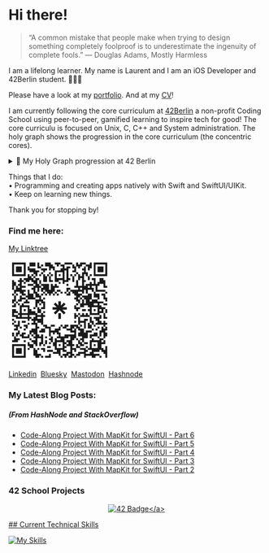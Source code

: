 # Hi there!

> “A common mistake that people make when trying to design something completely foolproof is to underestimate the ingenuity of complete fools.”
― Douglas Adams, Mostly Harmless

I am a lifelong learner. My name is Laurent and I am an iOS Developer and 42Berlin student. 👨🏻‍💻   

Please have a look at my [portfolio](https://github.com/multitudes/portfolio/blob/master/README.md). 
And at my [CV](https://github.com/multitudes/multitudes.github.io/blob/master/images/cv/cv-for-ios-jun2023.pdf)!

I am currently following the core curriculum at [42Berlin](https://42berlin.de/) a non-profit Coding School using peer-to-peer, gamified learning to inspire tech for good! The core curriculu is focused on Unix, C, C++ and System administration.  The holy graph shows the progression in the core curriculum (the concentric cores).

<details>
  <summary>🚀 My Holy Graph progression at 42 Berlin</summary>

  ![HolyGraph](holy_graph_feb.png)


  </details>

Things that I do:  
• Programming and creating apps natively with Swift and SwiftUI/UIKit.  
• Keep on learning new things.

Thank you for stopping by!

### Find me here:
<a rel="me" href="https://linktr.ee/laurentbrusa">My Linktree</a>  
<p align="left">
  <img src="https://github.com/multitudes/multitudes.github.io/blob/5714b0573a9faa540dd561366d60aae82dc2e71d/images/laurentbrusaQR.png" width="200"  title="My Linktree QR">
</p>
<a rel="me" href="https://www.linkedin.com/in/laurentbrusa/">Linkedin</a>&nbsp;
<a rel="me" href="https://bsky.app/profile/laurentbrusa.bsky.social">Bluesky</a>&nbsp;
<a rel="me" href="https://iosdev.space/@multitudes">Mastodon</a>&nbsp;
<a rel="me" href="https://laurentbrusa.hashnode.dev">Hashnode</a>&nbsp;

###  My Latest Blog Posts:
##### (From HashNode and StackOverflow)
<!-- BLOG-POST-LIST:START -->
- [Code-Along Project With MapKit for SwiftUI - Part 6](https://laurentbrusa.hashnode.dev/code-along-project-with-mapkit-for-swiftui-part-6)
- [Code-Along Project With MapKit for SwiftUI - Part 5](https://laurentbrusa.hashnode.dev/code-along-project-with-mapkit-for-swiftui-part-5)
- [Code-Along Project With MapKit for SwiftUI - Part 4](https://laurentbrusa.hashnode.dev/code-along-project-with-mapkit-for-swiftui-part-4)
- [Code-Along Project With MapKit for SwiftUI - Part 3](https://laurentbrusa.hashnode.dev/code-along-project-with-mapkit-for-swiftui-part-3)
- [Code-Along Project With MapKit for SwiftUI - Part 2](https://laurentbrusa.hashnode.dev/code-along-project-with-mapkit-for-swiftui-part-2)
<!-- BLOG-POST-LIST:END -->

### 42 School Projects
<div align="center">

<a href="">![42 Badge]([https://github.com/multitudes/multitudes/blob/main/42_badges/libfte.png](https://github.com/multitudes/multitudes/blob/dbdf96226774620763aeebafa6b6be4e5e30897d/42_badges/libfte.png))</a>

</div>
## Current Technical Skills

[![My Skills](https://skillicons.dev/icons?i=swift,c,cpp,bash,linux,py,r,vim,vscode,stackoverflow,html,css,github,gitlab,git,arduino,raspberrypi,mysql,&theme=dark&perline=9)](https://skillicons.dev)


<!--

<script type="text/javascript" src="https://cdnjs.buymeacoffee.com/1.0.0/button.prod.min.js" data-name="bmc-button" data-slug="multitudes" data-color="#FFDD00" data-emoji=""  data-font="Cookie" data-text="Buy me a coffee" data-outline-color="#000000" data-font-color="#000000" data-coffee-color="#ffffff" ></script>

If you can't get enough of me I collected some more links [here](https://linktr.ee/LaurentBrusa)!
**multitudes/multitudes** is a ✨ _special_ ✨ repository because its `README.md` (this file) appears on your GitHub profile.

Here are some ideas to get you started:

- 🔭 I’m currently working on ...
- 🌱 I’m currently learning ...
- 👯 I’m looking to collaborate on ...
- 🤔 I’m looking for help with ...
- 💬 Ask me about ...
- 📫 How to reach me: ...
- 😄 Pronouns: ...
- ⚡ Fun fact: ...

<p align="center">
  <img src="" width="400"  title="Laurent on the bicycle">
</p>
-->
